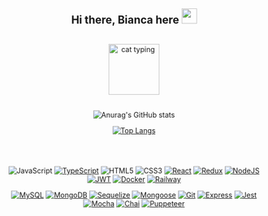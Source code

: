 <h2 align="center">
  Hi there, Bianca here
  <img src="https://media.giphy.com/media/hvRJCLFzcasrR4ia7z/giphy.gif" width="30px"/>
</h2>

<br>

<div id="header" align="center">
  <img src="https://media.giphy.com/media/hiJ9ypGI5tIKdwKoK2/giphy.gif" alt="cat typing" width="100"/>
</div>

<br>

<div id="stats" align="center">
  
  ![Anurag's GitHub stats](https://github-readme-stats.vercel.app/api?username=biancaoura&show_icons=true&border_color=FFF&bg_color=0D1117&theme=tokyonight)
  
  [![Top Langs](https://github-readme-stats.vercel.app/api/top-langs/?username=biancaoura&layout=compact&border_color=FFF&bg_color=0D1117&theme=tokyonight)](https://github.com/anuraghazra/github-readme-stats)

</div>

<br>
<br>

<div id="badges" align="center">

![JavaScript][JavaScript.io]
[![TypeScript][TypeScript.io]][TypeScript-url]
![HTML5][HTML5.io]
![CSS3][CSS3.io]
[![React][React.io]][React-url]
[![Redux][Redux.io]][Redux-url]
[![NodeJS][NodeJS.io]][NodeJS-url]
[![JWT][JWT.io]][JWT-url]
[![Docker][Docker.io]][Docker-url]
[![Railway][Railway.io]][Railway-url]
  
[![MySQL][MySQL.io]][MySQL-url]
[![MongoDB][MongoDB.io]][MongoDB-url]
[![Sequelize][Sequelize.io]][Sequelize-url]
[![Mongoose][Mongoose.io]][Mongoose-url]
[![Git][Git.io]][Git-url]
[![Express][Express.io]][Express-url]
[![Jest][Jest.io]][Jest-url]
[![Mocha][Mocha.io]][Mocha-url]
[![Chai][Chai.io]][Chai-url]
[![Puppeteer][Puppeteer.io]][Puppeteer-url]
  
</div>

[HTML5.io]: https://img.shields.io/badge/html5-E34F26?logo=html5&logoColor=white
[CSS3.io]: https://img.shields.io/badge/css3-1572B6?logo=css3&logoColor=white
[JavaScript.io]: https://img.shields.io/badge/javascript-F7DF1E?logo=javascript&logoColor=black
[TypeScript.io]: https://img.shields.io/badge/typescript-3178C6?logo=typescript&logoColor=white
[TypeScript-url]: https://www.typescriptlang.org
[React.io]: https://img.shields.io/badge/react-61DAFB?logo=react&logoColor=black
[React-url]: https://reactjs.org
[Redux.io]: https://img.shields.io/badge/redux-764ABC?logo=redux&logoColor=white
[Redux-url]: https://redux.js.org
[NodeJS.io]: https://img.shields.io/badge/node.js-339933?logo=node.js&logoColor=white
[NodeJS-url]: https://nodejs.org/en/
[JWT.io]: https://img.shields.io/badge/jwt-000000?logo=jsonwebtokens&logoColor=white
[JWT-url]: https://jwt.io
[Docker.io]: https://img.shields.io/badge/docker-2496ED?logo=docker&logoColor=white
[Docker-url]: https://www.docker.com
[Railway.io]: https://img.shields.io/badge/railway-000000?logo=railway&logoColor=white
[Railway-url]: https://railway.app
[Jest.io]: https://img.shields.io/badge/jest-C21325?logo=jest&logoColor=white
[Jest-url]: https://jestjs.io
[MySQL.io]: https://img.shields.io/badge/mysql-4479A1?logo=mysql&logoColor=white
[MySQL-url]: https://www.mysql.com
[MongoDB.io]: https://img.shields.io/badge/mongodb-47A248?style=flat-square&logo=mongodb&logoColor=white
[MongoDB-url]: https://www.mongodb.com
[Sequelize.io]: https://img.shields.io/badge/sequelize-52B0E7?logo=sequelize&logoColor=white
[Sequelize-url]: https://sequelize.org
[Mongoose.io]: https://img.shields.io/badge/mongoose-8D6748?logo=mongoose&logoColor=white
[Mongoose-url]: https://mongoosejs.com
[Git.io]: https://img.shields.io/badge/git-F05032?logo=git&logoColor=white
[Git-url]: https://git-scm.com
[Express.io]: https://img.shields.io/badge/express-000000?logo=express&logoColor=white
[Express-url]: https://expressjs.com
[Mocha.io]: https://img.shields.io/badge/mocha-8D6748?logo=mocha&logoColor=white
[Mocha-url]: https://mochajs.org
[Chai.io]: https://img.shields.io/badge/chai-A30701?logo=chai&logoColor=white
[Chai-url]: https://www.chaijs.com
[Puppeteer.io]: https://img.shields.io/badge/puppeteer-E34F26?logo=puppeteer&logoColor=white
[Puppeteer-url]: https://pptr.dev
